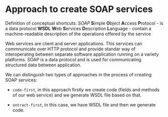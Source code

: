# Approach to create SOAP services

Definition of conceptual shortcuts:
*SOAP* **S**imple **O**bject **A**ccess **P**rotocol - is a data protocol
**WSDL** **W**eb **S**ervices **D**escription **L**anguage - contain a machine-readable description of the operations offered by the service

Web services are client and server applications. This services can commnunicate over HTTP protocol and provide standar way of interoperating between separate software application running on a variety platforms. SOAP is a data protocol and  is used for communicating structured data between application.

We can distinguish two types of approaches in the process of creating SOAP services:
- `code-first`, in this approach firstly we create code (fields and methods of our web service) and we generate WSDL file based on that.

- `ontract-first`, in this case, we have WSDL file and then we generate code.